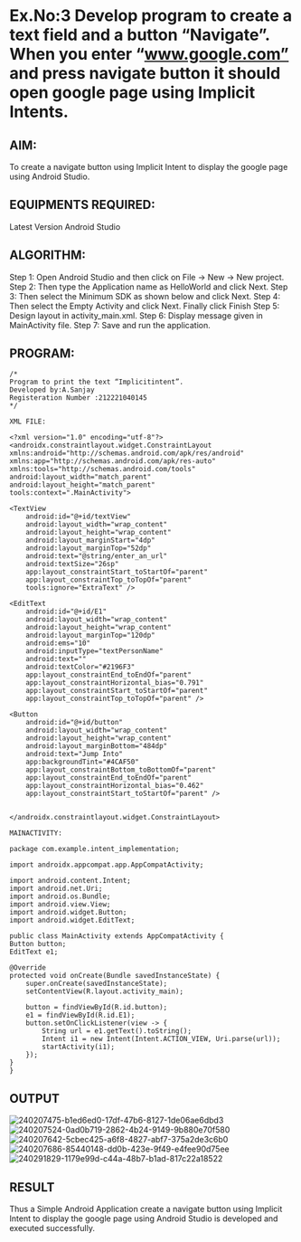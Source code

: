 # Ex.No:3 Develop program to create a text field and a button “Navigate”. When you enter “www.google.com” and press navigate button it should open google page using Implicit Intents.


## AIM:

To create a navigate button using Implicit Intent to display the google page using Android Studio.

## EQUIPMENTS REQUIRED:

Latest Version Android Studio

## ALGORITHM:
Step 1: Open Android Studio and then click on File -> New -> New project.
Step 2: Then type the Application name as HelloWorld and click Next.
Step 3: Then select the Minimum SDK as shown below and click Next.
Step 4: Then select the Empty Activity and click Next. Finally click Finish
Step 5: Design layout in activity_main.xml.
Step 6: Display message given in MainActivity file.
Step 7: Save and run the application.

## PROGRAM:
```
/*
Program to print the text “Implicitintent”.
Developed by:A.Sanjay
Registeration Number :212221040145
*/
```
```
XML FILE:

<?xml version="1.0" encoding="utf-8"?>
<androidx.constraintlayout.widget.ConstraintLayout xmlns:android="http://schemas.android.com/apk/res/android"
xmlns:app="http://schemas.android.com/apk/res-auto"
xmlns:tools="http://schemas.android.com/tools"
android:layout_width="match_parent"
android:layout_height="match_parent"
tools:context=".MainActivity">

<TextView
    android:id="@+id/textView"
    android:layout_width="wrap_content"
    android:layout_height="wrap_content"
    android:layout_marginStart="4dp"
    android:layout_marginTop="52dp"
    android:text="@string/enter_an_url"
    android:textSize="26sp"
    app:layout_constraintStart_toStartOf="parent"
    app:layout_constraintTop_toTopOf="parent"
    tools:ignore="ExtraText" />

<EditText
    android:id="@+id/E1"
    android:layout_width="wrap_content"
    android:layout_height="wrap_content"
    android:layout_marginTop="120dp"
    android:ems="10"
    android:inputType="textPersonName"
    android:text=""
    android:textColor="#2196F3"
    app:layout_constraintEnd_toEndOf="parent"
    app:layout_constraintHorizontal_bias="0.791"
    app:layout_constraintStart_toStartOf="parent"
    app:layout_constraintTop_toTopOf="parent" />

<Button
    android:id="@+id/button"
    android:layout_width="wrap_content"
    android:layout_height="wrap_content"
    android:layout_marginBottom="484dp"
    android:text="Jump Into"
    app:backgroundTint="#4CAF50"
    app:layout_constraintBottom_toBottomOf="parent"
    app:layout_constraintEnd_toEndOf="parent"
    app:layout_constraintHorizontal_bias="0.462"
    app:layout_constraintStart_toStartOf="parent" />


</androidx.constraintlayout.widget.ConstraintLayout>
```
```
MAINACTIVITY:

package com.example.intent_implementation;

import androidx.appcompat.app.AppCompatActivity;

import android.content.Intent;
import android.net.Uri;
import android.os.Bundle;
import android.view.View;
import android.widget.Button;
import android.widget.EditText;

public class MainActivity extends AppCompatActivity {
Button button;
EditText e1;

@Override
protected void onCreate(Bundle savedInstanceState) {
    super.onCreate(savedInstanceState);
    setContentView(R.layout.activity_main);

    button = findViewById(R.id.button);
    e1 = findViewById(R.id.E1);
    button.setOnClickListener(view -> {
        String url = e1.getText().toString();
        Intent i1 = new Intent(Intent.ACTION_VIEW, Uri.parse(url));
        startActivity(i1);
    });
}
}
```
## OUTPUT
![240207475-b1ed6ed0-17df-47b6-8127-1de06ae6dbd3](https://github.com/MilitantVlr/EXP3/assets/121683193/7846b0e0-de61-479b-bf50-b4245426d07c)
![240207524-0ad0b719-2862-4b24-9149-9b880e70f580](https://github.com/MilitantVlr/EXP3/assets/121683193/ef999d20-6fb0-429a-8937-ac9cb6c0a4f1)
![240207642-5cbec425-a6f8-4827-abf7-375a2de3c6b0](https://github.com/MilitantVlr/EXP3/assets/121683193/fe4f8b53-9b8b-4fa0-82e1-cc82ea917edb)
![240207686-85440148-dd0b-423e-9f49-e4fee90d75ee](https://github.com/MilitantVlr/EXP3/assets/121683193/14afa51f-6722-4219-a514-831c82a669c3)
![240291829-1179e99d-c44a-48b7-b1ad-817c22a18522](https://github.com/MilitantVlr/EXP3/assets/121683193/fd1ffbba-50c3-4a2d-9930-8b576234a0f0)




## RESULT
Thus a Simple Android Application create a navigate button using Implicit Intent to display the google page using Android Studio is developed and executed successfully.
